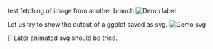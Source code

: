 test fetching of image from another branch
![Demo label](../assets/label.png?raw=true)


Let us try to show the output of a ggplot saved as svg.
![Demo svg](../assets/ggplot.svg?raw=true)


[] Later animated svg should be tried.
